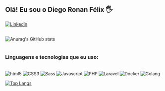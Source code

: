 ## Olá! Eu sou o Diego Ronan Félix 🖐️ <br />

[![Linkedin](https://img.shields.io/badge/LinkedIn-0077B5?style=for-the-badge&logo=linkedin&logoColor=white)](https://www.linkedin.com/in/diego-ronan-felix/) <br /><br />

![Anurag's GitHub stats](https://github-readme-stats.vercel.app/api?username=diego-ronan-felix&show_icons=true&theme=highcontrast) <br /><br />

### Linguagens e tecnologias que eu uso:
<div style="display: inline-block;"><br/>
  <img align="center" alt="html5" src="https://img.shields.io/badge/HTML5-E34F26?style=for-the-badge&logo=html5&logoColor=white"/>
  <img align="center" alt="CSS3" src="https://img.shields.io/badge/CSS3-1572B6?style=for-the-badge&logo=css3&logoColor=white"/>
  <img align="center" alt="Sass" src="https://img.shields.io/badge/Sass-CC6699?style=for-the-badge&logo=sass&logoColor=white"/>
  <img align="center" alt="Javascript" src="https://img.shields.io/badge/JavaScript-F7DF1E?style=for-the-badge&logo=javascript&logoColor=black"/>
  <img align="center" alt="PHP" src="https://img.shields.io/badge/PHP-777BB4?style=for-the-badge&logo=php&logoColor=white"/>
  <img align="center" alt="Laravel" src="https://img.shields.io/badge/Laravel-FF2D20?style=for-the-badge&logo=laravel&logoColor=white"/>
  <img align="center" alt="Docker" src="https://img.shields.io/badge/docker-%230db7ed.svg?style=for-the-badge&logo=docker&logoColor=white"/>
  <img align="center" alt="Golang" src="https://img.shields.io/badge/Go-00ADD8?style=for-the-badge&logo=go&logoColor=white"/>
</div> <br />

[![Top Langs](https://github-readme-stats.vercel.app/api/top-langs/?username=diego-ronan-felix)](https://github.com/diego-ronan-felix/github-readme-stats)
